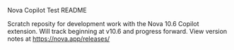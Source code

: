 Nova Copilot Test README

Scratch reposity for development work with the Nova 10.6 Copilot extension. Will track beginning at v10.6 and progress forward. 
View version notes at https://nova.app/releases/
